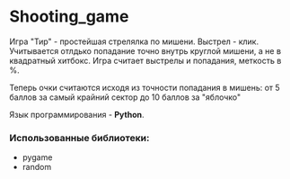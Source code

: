 # Shooting_game
Игра "Тир" - простейшая стрелялка по мишени. Выстрел - клик.
Учитывается отлдько попадание точно внутрь круглой мишени, а не в квадратный хитбокс.
Игра считает выстрелы и попадания, меткость в %.

Теперь очки считаются исходя из точности попадания в мишень: от 5 баллов за самый крайний сектор до 10 баллов за "яблочко"

Язык программирования - **Python**.

### Использованные библиотеки:
* pygame
* random
